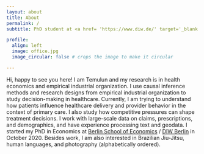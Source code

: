 ```yaml
---
layout: about
title: About
permalink: /
subtitle: PhD student at <a href= 'https://www.diw.de/' target='_blank'>DIW Berlin</a>  & <a href='https://www.tu.berlin/en/wm' target='_blank'>TU Berlin</a>

profile:
  align: left
  image: office.jpg
  image_circular: false # crops the image to make it circular

---
```


Hi, happy to see you here!
I am Temulun and my research is in health economics and empirical industrial organization. I use causal inference methods and research designs from empirical industrial organization to study decision-making in healthcare. Currently, I am trying to understand how patients influence healthcare delivery and provider behavior in the context of primary care. I also study how competitive pressures can shape treatment decisions. I work with large-scale data on claims, prescriptions, and demographics, and have experience processing text and geodata. I started my PhD in Economics at [Berlin School of Economics](https://berlinschoolofeconomics.de/home) / [DIW Berlin](https://www.diw.de/) in October 2020. 
Besides work, I am also interested in Brazilian Jiu-Jitsu, human languages, and photography (alphabetically ordered).
